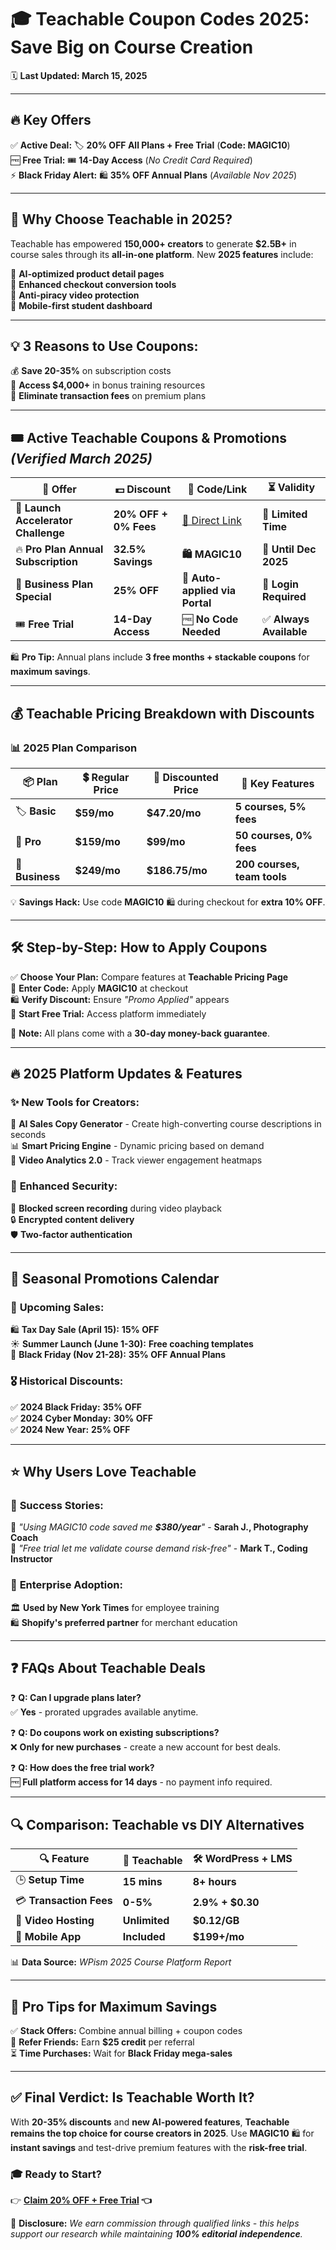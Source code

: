 # 🎓 **Teachable Coupon Codes 2025: Save Big on Course Creation**

🗓️ **Last Updated: March 15, 2025**

---

## 🔥 **Key Offers**
✅ **Active Deal:** 🏷️  **20% OFF All Plans + Free Trial** (**Code: MAGIC10**)  
🆓 **Free Trial:** 🎟️ **14-Day Access** (*No Credit Card Required*)  
⚡ **Black Friday Alert:** 🛍️ **35% OFF Annual Plans** (*Available Nov 2025*)  

---

## 🚀 **Why Choose Teachable in 2025?**
Teachable has empowered **150,000+ creators** to generate **$2.5B+** in course sales through its **all-in-one platform**. New **2025 features** include:

🔹 **AI-optimized product detail pages**  
🔹 **Enhanced checkout conversion tools**  
🔹 **Anti-piracy video protection**  
🔹 **Mobile-first student dashboard**  

---

## 💡 **3 Reasons to Use Coupons:**
💰 **Save 20-35%** on subscription costs  
🎁 **Access $4,000+** in bonus training resources  
🚫 **Eliminate transaction fees** on premium plans  

---

## 🎟️ **Active Teachable Coupons & Promotions** *(Verified March 2025)*

| 🎉 **Offer**                     | 💵 **Discount**       | 🔑 **Code/Link**                  | ⏳ **Validity**       |
|---------------------------------|-------------------|-------------------------------|------------------|
| 🚀 **Launch Accelerator Challenge** | **20% OFF + 0% Fees** | [🔗 Direct Link](#)           | 🎯 **Limited Time**  |
| 🔥 **Pro Plan Annual Subscription** | **32.5% Savings**    | **🛍️ MAGIC10**               | 📅 **Until Dec 2025** |
| 🏢 **Business Plan Special**        | **25% OFF**          | 🎫 **Auto-applied via Portal**    | 🔑 **Login Required** |
| 🎟️ **Free Trial**                   | **14-Day Access**    | 🆓 **No Code Needed**            | ✅ **Always Available** |

🛍️ **Pro Tip:** Annual plans include **3 free months + stackable coupons** for **maximum savings**.  

---

## 💰 **Teachable Pricing Breakdown with Discounts**

### 📊 **2025 Plan Comparison**

| 📦 **Plan**    | 💲 **Regular Price** | 🎯 **Discounted Price** | 🌟 **Key Features**        |
|--------------|----------------|-------------------|-----------------------|
| 🏷️ **Basic**    | **$59/mo**         | **$47.20/mo**     | **5 courses, 5% fees**    |
| 🚀 **Pro**      | **$159/mo**        | **$99/mo**        | **50 courses, 0% fees**   |
| 🏢 **Business** | **$249/mo**        | **$186.75/mo**    | **200 courses, team tools** |

💡 **Savings Hack:** Use code **MAGIC10** 🛍️ during checkout for **extra 10% OFF**.  

---

## 🛠 **Step-by-Step: How to Apply Coupons**
✅ **Choose Your Plan:** Compare features at **Teachable Pricing Page**  
🔑 **Enter Code:** Apply **MAGIC10** at checkout  
🛍️ **Verify Discount:** Ensure *"Promo Applied"* appears  
🚀 **Start Free Trial:** Access platform immediately  

📌 **Note:** All plans come with a **30-day money-back guarantee**.  

---

## 🔥 **2025 Platform Updates & Features**

### ✨ **New Tools for Creators:**
🧠 **AI Sales Copy Generator** - Create high-converting course descriptions in seconds  
📊 **Smart Pricing Engine** - Dynamic pricing based on demand  
🎥 **Video Analytics 2.0** - Track viewer engagement heatmaps  

### 🔐 **Enhanced Security:**
🚫 **Blocked screen recording** during video playback  
🔒 **Encrypted content delivery**  
🛡️ **Two-factor authentication**  

---

## 📅 **Seasonal Promotions Calendar**

### 📆 **Upcoming Sales:**
🛍️ **Tax Day Sale (April 15):** **15% OFF**  
☀️ **Summer Launch (June 1-30):** **Free coaching templates**  
🖤 **Black Friday (Nov 21-28):** **35% OFF Annual Plans**  

### 🎖️ **Historical Discounts:**
✅ **2024 Black Friday:** **35% OFF**  
✅ **2024 Cyber Monday:** **30% OFF**  
✅ **2024 New Year:** **25% OFF**  

---

## ⭐ **Why Users Love Teachable**

### 💬 **Success Stories:**
📢 *"Using MAGIC10 code saved me **$380/year**"* - **Sarah J., Photography Coach**  
📢 *"Free trial let me validate course demand risk-free"* - **Mark T., Coding Instructor**  

### 🏢 **Enterprise Adoption:**
🏛️ **Used by New York Times** for employee training  
🛍️ **Shopify's preferred partner** for merchant education  

---

## ❓ **FAQs About Teachable Deals**
❓ **Q: Can I upgrade plans later?**  
✅ **Yes** - prorated upgrades available anytime.  

❓ **Q: Do coupons work on existing subscriptions?**  
❌ **Only for new purchases** - create a new account for best deals.  

❓ **Q: How does the free trial work?**  
🆓 **Full platform access for 14 days** - no payment info required.  

---

## 🔍 **Comparison: Teachable vs DIY Alternatives**

| 🔍 **Feature**       | 🚀 **Teachable**   | 🛠️ **WordPress + LMS** |
|---------------------|-----------------|------------------|
| 🕒 **Setup Time**      | **15 mins**      | **8+ hours**     |
| 💳 **Transaction Fees** | **0-5%**        | **2.9% + $0.30** |
| 🎥 **Video Hosting**   | **Unlimited**    | **$0.12/GB**     |
| 📱 **Mobile App**      | **Included**     | **$199+/mo**     |

📊 **Data Source:** *WPism 2025 Course Platform Report*  

---

## 🎯 **Pro Tips for Maximum Savings**
✅ **Stack Offers:** Combine annual billing + coupon codes  
🎁 **Refer Friends:** Earn **$25 credit** per referral  
⏳ **Time Purchases:** Wait for **Black Friday mega-sales**  

---

## ✅ **Final Verdict: Is Teachable Worth It?**
With **20-35% discounts** and **new AI-powered features**, **Teachable remains the top choice for course creators in 2025**. Use **MAGIC10** 🛍️ for **instant savings** and test-drive premium features with the **risk-free trial**.  

### 🎓 **Ready to Start?**
👉 **[Claim 20% OFF + Free Trial](#) 👈**  

📢 **Disclosure:** *We earn commission through qualified links - this helps support our research while maintaining **100% editorial independence**.*  
